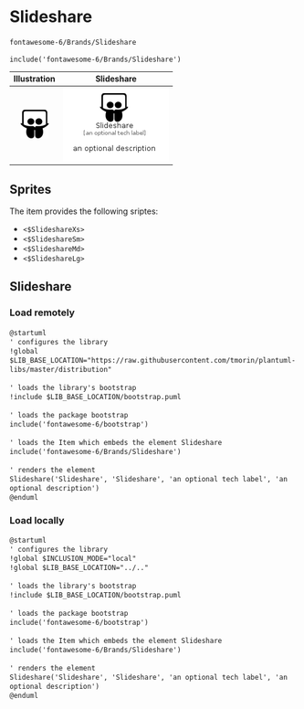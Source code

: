 # Slideshare


```text
fontawesome-6/Brands/Slideshare
```

```text
include('fontawesome-6/Brands/Slideshare')
```



| Illustration | Slideshare |
| :---: | :---: |
| ![illustration for Illustration](../../fontawesome-6/Brands/Slideshare.png) | ![illustration for Slideshare](../../fontawesome-6/Brands/Slideshare.Local.png) |



## Sprites
The item provides the following sriptes:

- `<$SlideshareXs>`
- `<$SlideshareSm>`
- `<$SlideshareMd>`
- `<$SlideshareLg>`





## Slideshare

### Load remotely
```plantuml
@startuml
' configures the library
!global $LIB_BASE_LOCATION="https://raw.githubusercontent.com/tmorin/plantuml-libs/master/distribution"

' loads the library's bootstrap
!include $LIB_BASE_LOCATION/bootstrap.puml

' loads the package bootstrap
include('fontawesome-6/bootstrap')

' loads the Item which embeds the element Slideshare
include('fontawesome-6/Brands/Slideshare')

' renders the element
Slideshare('Slideshare', 'Slideshare', 'an optional tech label', 'an optional description')
@enduml
```

### Load locally
```plantuml
@startuml
' configures the library
!global $INCLUSION_MODE="local"
!global $LIB_BASE_LOCATION="../.."

' loads the library's bootstrap
!include $LIB_BASE_LOCATION/bootstrap.puml

' loads the package bootstrap
include('fontawesome-6/bootstrap')

' loads the Item which embeds the element Slideshare
include('fontawesome-6/Brands/Slideshare')

' renders the element
Slideshare('Slideshare', 'Slideshare', 'an optional tech label', 'an optional description')
@enduml
```

